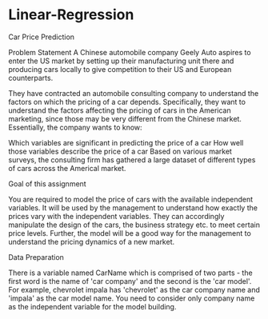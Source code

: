 # Linear-Regression
Car Price Prediction

Problem Statement
A Chinese automobile company Geely Auto aspires to enter the US market by setting up their manufacturing unit there and producing cars locally to give competition to their US and European counterparts. 

They have contracted an automobile consulting company to understand the factors on which the pricing of a car depends. Specifically, they want to understand the factors affecting the pricing of cars in the American marketing, since those may be very different from the Chinese market. Essentially, the company wants to know:

Which variables are significant in predicting the price of a car
How well those variables describe the price of a car
Based on various market surveys, the consulting firm has gathered a large dataset of different types of cars across the Americal market. 

Goal of this assignment

You are required to model the price of cars with the available independent variables. It will be used by the management to understand how exactly the prices vary with the independent variables. They can accordingly manipulate the design of the cars, the business strategy etc. to meet certain price levels. Further, the model will be a good way for the management to understand the pricing dynamics of a new market. 

Data Preparation

There is a variable named CarName which is comprised of two parts - the first word is the name of 'car company' and the second is the 'car model'. For example, chevrolet impala has 'chevrolet' as the car company name and 'impala' as the car model name. You need to consider only company name as the independent variable for the model building. 
